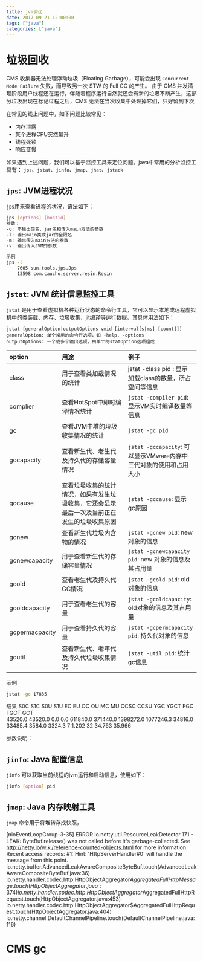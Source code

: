 ```yaml
---
title: jvm调优
date: 2017-09-21 12:00:00
tags: ["java"]
categories: ["java"]
---
```


# 垃圾回收

CMS 收集器无法处理浮动垃圾（Floating Garbage），可能会出现 `Concurrent Mode Failure` 失败，而导致另一次 STW 的 Full GC 的产生。
由于 CMS 并发清理阶段用户线程还在运行，伴随着程序运行自然就还会有新的垃圾不断产生，这部分垃圾出现在标记过程之后，CMS 无法在当次收集中处理掉它们，只好留到下次

在常见的线上问题中，如下问题比较常见：
- 内存泄露
- 某个进程CPU突然飙升
- 线程死锁
- 响应变慢

如果遇到上述问题，我们可以基于监控工具来定位问题。java中常用的分析监控工具有： `jps`、`jstat`、`jinfo`、`jmap`、`jhat`、`jstack`

## `jps`: JVM进程状况
`jps`用来查看进程的状况，语法如下：

```bash
jps [options] [hostid]
参数：
-q: 不输出类名、jar名和传入main方法的参数
-l: 输出main类或jar的全限名
-m: 输出传入main方法的参数
-v: 输出传入JVM的参数

示例
jps -l
    7605 sun.tools.jps.Jps
    13598 com.caucho.server.resin.Resin
```

## `jstat`: JVM 统计信息监控工具
`jstat` 是用于查看虚拟机各种运行状态的命令行工具，它可以显示本地或远程虚拟机中的类装载、内存、垃圾收集、jit编译等运行数据。其具体用法如下：

```
jstat [generalOption|outputOptions vmid [interval[s|ms] [count]]]
generalOption: 单个常用的命令行选项，如 -help, -options
outputOptions: 一个或多个输出选项，由单个的statOption选项组成
```

option   | 用途  | 例子 
:------  |:-----------------|:---------
class    | 用于查看类加载情况的统计 | jstat -class pid : 显示加载class的数量，所占空间等信息
complier | 查看HotSpot中即时编译情况统计 | `jstat -compiler pid`: 显示VM实时编译数量等信息
gc       | 查看JVM中堆的垃圾收集情况的统计| `jstat -gc pid`
gccapacity| 查看新生代、老生代及持久代的存储容量情况 | `jstat -gccapacity`: 可以显示VMware内存中三代对象的使用和占用大小
gccause  | 查看垃圾收集的统计情况，如果有发生垃圾收集，它还会显示最后一次及当前正在发生的垃圾收集原因 | `jstat -gccause`: 显示gc原因
gcnew    | 查看新生代垃圾内含物的情况   | `jstat -gcnew pid`: new 对象的信息
gcnewcapacity | 用于查看新生代的存储容量情况 | `jstat -gcnewcapacity pid`: new 对象的信息及其占用量
gcold    | 查看老生代及持久代GC情况   | `jstat -gcold pid`: old 对象的信息
gcoldcapacity | 用于查看老生代的容量  | `jstat -gcoldcapacity`: old对象的信息及其占用量
gcpermacpacity | 用于查看持久代的容量 | `jstat -gcpermcapacity pid`: 持久代对象的信息
gcutil   | 查看新生代、老年代及持久代垃圾收集情况 | `jstat -util pid`: 统计gc信息

示例
```bash
jstat -gc 17835
```
结果
 S0C    S1C    S0U    S1U      EC       EU        OC         OU       MC     MU    CCSC   CCSU   YGC     YGCT    FGC    FGCT     GCT   
43520.0 43520.0  0.0    0.0   611840.0 371440.0 1398272.0  1077246.3  34816.0 33485.4 3584.0 3324.3      7    1.202  32     34.763   35.966

参数说明：


## `jinfo`: Java 配置信息
`jinfo` 可以获取当前线程的jvm运行和启动信息，使用如下：
```bash
jinfo [option] pid
```

## `jmap`: Java 内存映射工具
`jmap` 命令用于将堆转存成快照，


[nioEventLoopGroup-3-35] ERROR io.netty.util.ResourceLeakDetector 171 - LEAK: ByteBuf.release() was not called before it's garbage-collected. See http://netty.io/wiki/reference-counted-objects.html for more information.
Recent access records:
#1:
    Hint: 'HttpServerHandler#0' will handle the message from this point.
    io.netty.buffer.AdvancedLeakAwareCompositeByteBuf.touch(AdvancedLeakAwareCompositeByteBuf.java:36)
    io.netty.handler.codec.http.HttpObjectAggregator$AggregatedFullHttpMessage.touch(HttpObjectAggregator.java:374)
    io.netty.handler.codec.http.HttpObjectAggregator$AggregatedFullHttpRequest.touch(HttpObjectAggregator.java:453)
    io.netty.handler.codec.http.HttpObjectAggregator$AggregatedFullHttpRequest.touch(HttpObjectAggregator.java:404)
    io.netty.channel.DefaultChannelPipeline.touch(DefaultChannelPipeline.java:116)

# CMS gc


